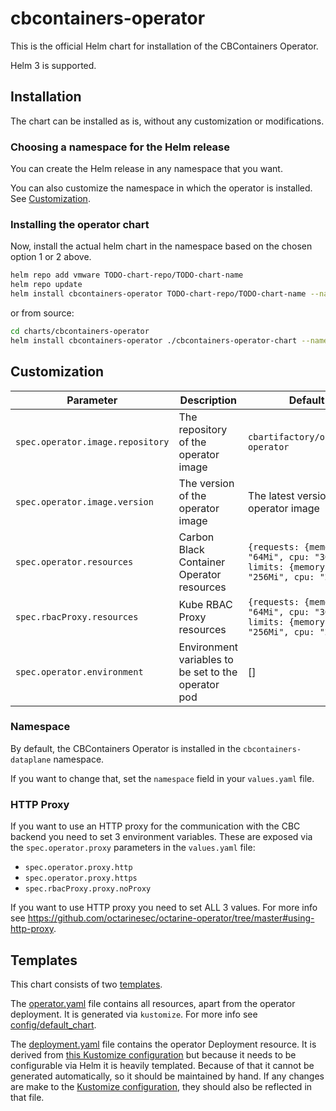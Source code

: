 # cbcontainers-operator

This is the official Helm chart for installation of the CBContainers Operator.

Helm 3 is supported.

## Installation

The chart can be installed as is, without any customization or modifications.

### Choosing a namespace for the Helm release

You can create the Helm release in any namespace that you want.

You can also customize the namespace in which the operator is installed.
See [Customization](#namespace).

### Installing the operator chart

Now, install the actual helm chart in the namespace based on the chosen option 1 or 2 above.

```sh
helm repo add vmware TODO-chart-repo/TODO-chart-name
helm repo update
helm install cbcontainers-operator TODO-chart-repo/TODO-chart-name --namespace X
```

or from source:

```sh
cd charts/cbcontainers-operator
helm install cbcontainers-operator ./cbcontainers-operator-chart --namespace X
```

## Customization

| Parameter                        | Description                                         | Default                                                                            |
| -------------------------------- | --------------------------------------------------- | ---------------------------------------------------------------------------------- |
| `spec.operator.image.repository` | The repository of the operator image                | `cbartifactory/octarine-operator`                                                  |
| `spec.operator.image.version`    | The version of the operator image                   | The latest version of the operator image                                           |
| `spec.operator.resources`        | Carbon Black Container Operator resources           | `{requests: {memory: "64Mi", cpu: "30m"}, limits: {memory: "256Mi", cpu: "200m"}}` |
| `spec.rbacProxy.resources`       | Kube RBAC Proxy resources                           | `{requests: {memory: "64Mi", cpu: "30m"}, limits: {memory: "256Mi", cpu: "200m"}}` |
| `spec.operator.environment`      | Environment variables to be set to the operator pod | []                                                                                 |

### Namespace

By default, the CBContainers Operator is installed in the `cbcontainers-dataplane` namespace.

If you want to change that, set the `namespace` field in your `values.yaml` file.

### HTTP Proxy

If you want to use an HTTP proxy for the communication with the CBC backend you need to set 3 environment variables.
These are exposed via the `spec.operator.proxy` parameters in the `values.yaml` file:

- `spec.operator.proxy.http`
- `spec.operator.proxy.https`
- `spec.rbacProxy.proxy.noProxy`

If you want to use HTTP proxy you need to set ALL 3 values.
For more info see <https://github.com/octarinesec/octarine-operator/tree/master#using-http-proxy>.

## Templates

This chart consists of two [templates](cbcontainers-operator-chart/templates).

The [operator.yaml](cbcontainers-operator-chart/templates/operator.yaml) file contains all resources, apart from the operator deployment.
It is generated via `kustomize`.
For more info see [config/default_chart](../../config/default_chart).

The [deployment.yaml](cbcontainers-operator-chart/templates/deployment.yaml) file contains the operator Deployment resource.
It is derived from [this Kustomize configuration](../../config/manager) but because it needs to be configurable via Helm it is heavily templated.
Because of that it cannot be generated automatically, so it should be maintained by hand.
If any changes are make to the [Kustomize configuration](../../config/manager), they should also be reflected in that file.
